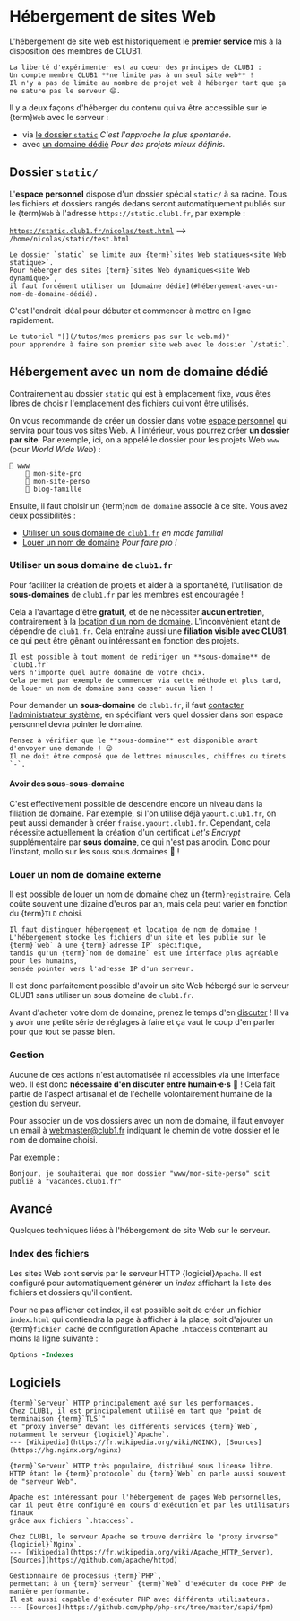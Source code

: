 Hébergement de sites Web
========================

L'hébergement de site web est historiquement le **premier service** mis à la disposition des membres de CLUB1.

```{important}
La liberté d'expérimenter est au coeur des principes de CLUB1 :
Un compte membre CLUB1 **ne limite pas à un seul site web** !
Il n'y a pas de limite au nombre de projet web à héberger tant que ça ne sature pas le serveur 😄.
```

Il y a deux façons d'héberger du contenu qui va être accessible sur le {term}`Web` avec le serveur :

- via [le dossier `static`](#dossier-static) *C'est l'approche la plus spontanée.*
- avec [un domaine dédié](#hébergement-avec-un-nom-de-domaine-dédié) *Pour des projets mieux définis.*


Dossier `static/`
-----------------

L'**espace personnel** dispose d'un dossier spécial `static/` à sa racine.
Tous les fichiers et dossiers rangés dedans seront automatiquement publiés
sur le {term}`Web` à l'adresse `https://static.club1.fr`, par exemple :

[`https://static.club1.fr/nicolas/test.html`](https://static.club1.fr/nicolas/test.html)
--> `/home/nicolas/static/test.html`

```{warning}
Le dossier `static` se limite aux {term}`sites Web statiques<site Web statique>`.
Pour héberger des sites {term}`sites Web dynamiques<site Web dynamique>`,
il faut forcément utiliser un [domaine dédié](#hébergement-avec-un-nom-de-domaine-dédié).
```

C'est l'endroit idéal pour débuter et commencer à mettre en ligne rapidement.

```{admonition} Voir aussi
Le tutoriel "[](/tutos/mes-premiers-pas-sur-le-web.md)"
pour apprendre à faire son premier site web avec le dossier `/static`.
```

Hébergement avec un nom de domaine dédié
----------------------------------------

Contrairement au dossier `static` qui est à emplacement fixe,
vous êtes libres de choisir l'emplacement des fichiers qui vont être utilisés.

On vous recommande de créer un dossier dans votre [espace personnel](/info/espace-personnel.md)
qui servira pour tous vos sites Web.
À l'intérieur, vous pourrez créer **un dossier par site**.
Par exemple, ici, on a appelé le dossier pour les projets Web `www` (pour *World Wide Web*) :

    📁 www
        📁 mon-site-pro
        📁 mon-site-perso
        📁 blog-famille

Ensuite, il faut choisir un {term}`nom de domaine` associé à ce site.
Vous avez deux possibilités :

- [Utiliser un sous domaine de `club1.fr`](#utiliser-un-sous-domaine-de-club1fr) *en mode familial*
- [Louer un nom de domaine](#louer-un-nom-de-domaine-externe) *Pour faire pro !*


### Utiliser un sous domaine de `club1.fr`

Pour faciliter la création de projets et aider à la spontanéité,
l'utilisation de **sous-domaines** de `club1.fr` par les membres est encouragée !

Cela a l'avantage d'être **gratuit**, et de ne nécessiter **aucun entretien**,
contrairement à la [location d'un nom de domaine](#louer-un-nom-de-domaine-externe).
L'inconvénient étant de dépendre de `club1.fr`.
Cela entraîne aussi une **filiation visible avec CLUB1**,
ce qui peut être gênant ou intéressant en fonction des projets.

```{tip}
Il est possible à tout moment de rediriger un **sous-domaine** de `club1.fr`
vers n'importe quel autre domaine de votre choix.
Cela permet par exemple de commencer via cette méthode et plus tard,
de louer un nom de domaine sans casser aucun lien !
```

Pour demander un **sous-domaine** de `club1.fr`,
il faut [contacter l'administrateur système](#gestion),
en spécifiant vers quel dossier dans son espace personnel devra pointer le domaine.

```{warning}
Pensez à vérifier que le **sous-domaine** est disponible avant d'envoyer une demande ! 😉
Il ne doit être composé que de lettres minuscules, chiffres ou tirets `-`.
```


#### Avoir des sous-sous-domaine


C'est effectivement possible de descendre encore un niveau dans la filiation de domaine.
Par exemple, si l'on utilise déjà `yaourt.club1.fr`, on peut aussi demander à créer `fraise.yaourt.club1.fr`.
Cependant, cela nécessite actuellement la création d'un certificat _Let's Encrypt_ supplémentaire par **sous domaine**,
ce qui n'est pas anodin. Donc pour l'instant, mollo sur les sous.sous.domaines 🐌 !


### Louer un nom de domaine externe

Il est possible de louer un nom de domaine chez un {term}`registraire`.
Cela coûte souvent une dizaine d'euros par an, mais cela peut varier en fonction du {term}`TLD` choisi.

```{important}
Il faut distinguer hébergement et location de nom de domaine !
L'hébergement stocke les fichiers d'un site et les publie sur le {term}`web` à une {term}`adresse IP` spécifique,
tandis qu'un {term}`nom de domaine` est une interface plus agréable pour les humains,
sensée pointer vers l'adresse IP d'un serveur.
```

Il est donc parfaitement possible d'avoir un site Web hébergé
sur le serveur CLUB1 sans utiliser un sous domaine de `club1.fr`.

Avant d'acheter votre dom de domaine, prenez le temps d'en [discuter](#gestion) !
Il va y avoir une petite série de réglages à faire
et ça vaut le coup d'en parler pour que tout se passe bien.


### Gestion

Aucune de ces actions n'est automatisée ni accessibles via une interface web.
Il est donc **nécessaire d'en discuter entre humain&middot;e&middot;s** 🍺 !
Cela fait partie de l'aspect artisanal et de l'échelle volontairement humaine de la gestion du serveur.

Pour associer un de vos dossiers avec un nom de domaine,
il faut envoyer un email à <webmaster@club1.fr> indiquant le chemin de votre dossier et le nom de domaine choisi.

Par exemple :

    Bonjour, je souhaiterai que mon dossier "www/mon-site-perso" soit publié à "vacances.club1.fr"


Avancé
------

Quelques techniques liées à l'hébergement de site Web sur le serveur.

### Index des fichiers

Les sites Web sont servis par le serveur HTTP {logiciel}`Apache`.
Il est configuré pour automatiquement générer un _index_ affichant la liste
des fichiers et dossiers qu'il contient.

Pour ne pas afficher cet index, il est possible soit de créer un fichier
`index.html` qui contiendra la page à afficher à la place, soit d'ajouter
un {term}`fichier caché` de configuration Apache `.htaccess` contenant au moins la
ligne suivante :

```apache
Options -Indexes
```

Logiciels
---------

```{logiciel} Nginx
{term}`Serveur` HTTP principalement axé sur les performances.
Chez CLUB1, il est principalement utilisé en tant que "point de terminaison {term}`TLS`"
et "proxy inverse" devant les différents services {term}`Web`,
notamment le serveur {logiciel}`Apache`.
--- [Wikipedia](https://fr.wikipedia.org/wiki/NGINX), [Sources](https://hg.nginx.org/nginx)
```

```{logiciel} Apache
{term}`Serveur` HTTP très populaire, distribué sous license libre.
HTTP étant le {term}`protocole` du {term}`Web` on parle aussi souvent de "serveur Web".

Apache est intéressant pour l'hébergement de pages Web personnelles,
car il peut être configuré en cours d'exécution et par les utilisaturs finaux
grâce aux fichiers `.htaccess`.

Chez CLUB1, le serveur Apache se trouve derrière le "proxy inverse" {logiciel}`Nginx`.
--- [Wikipedia](https://fr.wikipedia.org/wiki/Apache_HTTP_Server),
[Sources](https://github.com/apache/httpd)
```

```{logiciel} PHP-FPM
Gestionnaire de processus {term}`PHP`,
permettant à un {term}`serveur` {term}`Web` d'exécuter du code PHP de manière performante.
Il est aussi capable d'exécuter PHP avec différents utilisateurs.
--- [Sources](https://github.com/php/php-src/tree/master/sapi/fpm)
```
